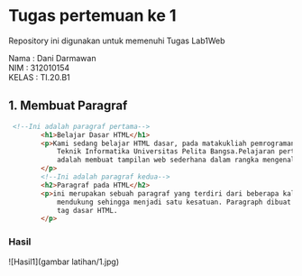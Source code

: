 # Tugas pertemuan ke 1
Repository ini digunakan untuk memenuhi Tugas Lab1Web<br>

Nama    : Dani Darmawan <br>
NIM     : 312010154 <br>
KELAS   : TI.20.B1 <br>
## 1. Membuat Paragraf
``` html
 <!--Ini adalah paragraf pertama-->
        <h1>Belajar Dasar HTML</h1>
        <p>Kami sedang belajar HTML dasar, pada matakukliah pemrograman web di prodi
            Teknik Informatika Universitas Pelita Bangsa.Pelajaran pertama yang kami dapat
            adalah membuat tampilan web sederhana dalam rangka mengenal tag tag dasar HTMl.
        </p>
        <!--Ini adalah paragraf kedua-->
        <h2>Paragraf pada HTML</h2>
        <p>ini merupakan sebuah paragraf yang terdiri dari beberapa kalimat yang saling
            mendukung sehingga menjadi satu kesatuan. Paragraph dibuat dengan menggunakan
            tag dasar HTML.
        </p>
```
### Hasil
![Hasil1](gambar latihan/1.jpg)